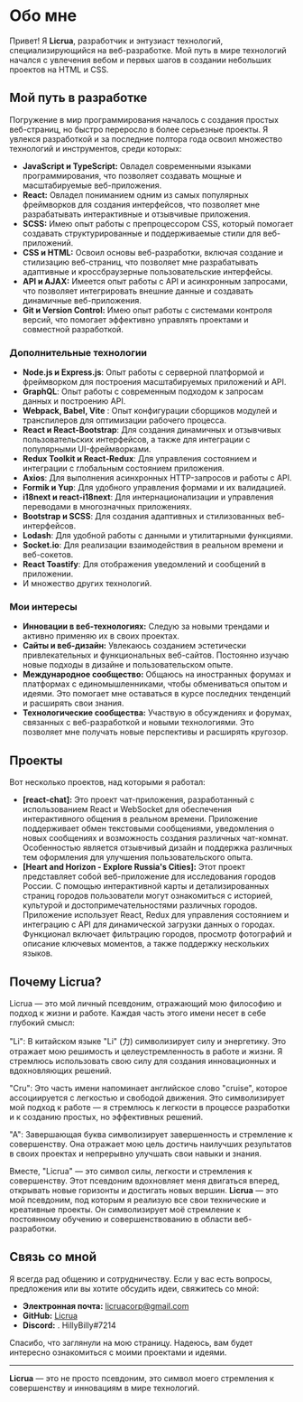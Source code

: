 # Обо мне

Привет! Я **Licrua**, разработчик и энтузиаст технологий, специализирующийся на веб-разработке. Мой путь в мире технологий начался с увлечения вебом и первых шагов в создании небольших проектов на HTML и CSS. 

## Мой путь в разработке

Погружение в мир программирования началось с создания простых веб-страниц, но быстро переросло в более серьезные проекты. Я увлекся разработкой и за последние полтора года освоил множество технологий и инструментов, среди которых:

- **JavaScript и TypeScript:** Овладел современными языками программирования, что позволяет создавать мощные и масштабируемые веб-приложения.
- **React:** Овладел пониманием одним из самых популярных фреймворков для создания интерфейсов, что позволяет мне разрабатывать интерактивные и отзывчивые приложения.
- **SCSS:** Имею опыт работы с препроцессором CSS, который помогает создавать структурированные и поддерживаемые стили для веб-приложений.
- **CSS и HTML:** Освоил основы веб-разработки, включая создание и стилизацию веб-страниц, что позволяет мне разрабатывать адаптивные и кроссбраузерные пользовательские интерфейсы.
- **API и AJAX:** Имеется опыт работы с API и асинхронным запросами, что позволяет интегрировать внешние данные и создавать динамичные веб-приложения.
- **Git и Version Control:** Имею опыт работы с системами контроля версий, что помогает эффективно управлять проектами и совместной разработкой.

### Дополнительные технологии
- **Node.js и Express.js**: Опыт работы с серверной платформой и фреймворком для построения масштабируемых приложений и API.
- **GraphQL**: Опыт работы с современным подходом к запросам данных и построению API.
- **Webpack, Babel, Vite** : Опыт конфигурации сборщиков модулей и транспилеров для оптимизации рабочего процесса.
- **React и React-Bootstrap**: Для создания динамичных и отзывчивых пользовательских интерфейсов, а также для интеграции с популярными UI-фреймворками.
- **Redux Toolkit и React-Redux**: Для управления состоянием и интеграции с глобальным состоянием приложения.
- **Axios**: Для выполнения асинхронных HTTP-запросов и работы с API.
- **Formik и Yup**: Для удобного управления формами и их валидацией.
- **i18next и react-i18next**: Для интернационализации и управления переводами в многозначных приложениях.
- **Bootstrap и SCSS**: Для создания адаптивных и стилизованных веб-интерфейсов.
- **Lodash**: Для удобной работы с данными и утилитарными функциями.
- **Socket.io**: Для реализации взаимодействия в реальном времени и веб-сокетов.
- **React Toastify**: Для отображения уведомлений и сообщений в приложении.
- И множество других технологий.

### Мои интересы

- **Инновации в веб-технологиях:** Следую за новыми трендами и активно применяю их в своих проектах.
- **Сайты и веб-дизайн:** Увлекаюсь созданием эстетически привлекательных и функциональных веб-сайтов. Постоянно изучаю новые подходы в дизайне и пользовательском опыте.
- **Международное сообщество:** Общаюсь на иностранных форумах и платформах с единомышленниками, чтобы обмениваться опытом и идеями. Это помогает мне оставаться в курсе последних тенденций и расширять свои знания.
- **Технологические сообщества:** Участвую в обсуждениях и форумах, связанных с веб-разработкой и новыми технологиями. Это позволяет мне получать новые перспективы и расширять кругозор.

## Проекты

Вот несколько проектов, над которыми я работал:

- **[react-chat]:** Это проект чат-приложения, разработанный с использованием React и WebSocket для обеспечения интерактивного общения в реальном времени. 
Приложение поддерживает обмен текстовыми сообщениями, уведомления о новых сообщениях и возможность создания различных чат-комнат. 
Особенностью является отзывчивый дизайн и поддержка различных тем оформления для улучшения пользовательского опыта.
- **[Heart and Horizon - Explore Russia's Cities]:** Этот проект представляет собой веб-приложение для исследования городов России. 
С помощью интерактивной карты и детализированных страниц городов пользователи могут ознакомиться с историей, культурой и достопримечательностями различных городов. 
Приложение использует React, Redux для управления состоянием и интеграцию с API для динамической загрузки данных о городах. 
Функционал включает фильтрацию городов, просмотр фотографий и описание ключевых моментов, а также поддержку нескольких языков.

## Почему Licrua?

 Licrua — это мой личный псевдоним, отражающий мою философию и подход к жизни и работе. Каждая часть этого имени несет в себе глубокий смысл:

"Li": В китайском языке "Li" (力) символизирует силу и энергетику. Это отражает мою решимость и целеустремленность в работе и жизни. Я стремлюсь использовать свою силу для создания инновационных и вдохновляющих решений.

"Cru": Это часть имени напоминает английское слово "cruise", которое ассоциируется с легкостью и свободой движения. Это символизирует мой подход к работе — я стремлюсь к легкости в процессе разработки и к созданию простых, но эффективных решений.

"A": Завершающая буква символизирует завершенность и стремление к совершенству. Она отражает мою цель достичь наилучших результатов в своих проектах и непрерывно улучшать свои навыки и знания.

Вместе, "Licrua" — это символ силы, легкости и стремления к совершенству. Этот псевдоним вдохновляет меня двигаться вперед, открывать новые горизонты и достигать новых вершин.
**Licrua** — это мой псевдоним, под которым я реализую все свои технические и креативные проекты. Он символизирует моё стремление к постоянному обучению и совершенствованию в области веб-разработки.

## Связь со мной

Я всегда рад общению и сотрудничеству. Если у вас есть вопросы, предложения или вы хотите обсудить идеи, свяжитесь со мной:

- **Электронная почта:** [licruacorp@gmail.com](mailto:licruacorp@gmail.com)
- **GitHub:** [Licrua](https://github.com/Licrua)
- **Discord:** . HillyBilly#7214



Спасибо, что заглянули на мою страницу. Надеюсь, вам будет интересно ознакомиться с моими проектами и идеями.

---





**Licrua** — это не просто псевдоним, это символ моего стремления к совершенству и инновациям в мире технологий.

